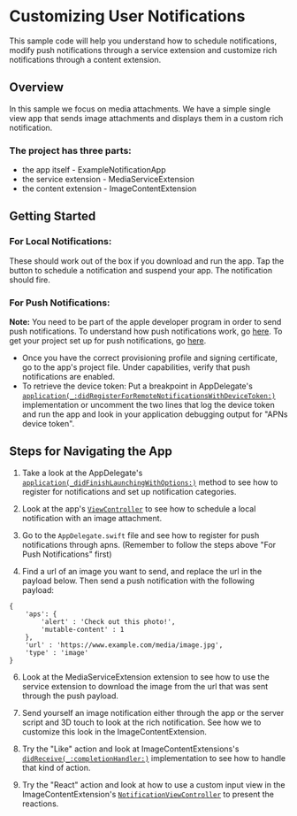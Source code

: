 # Customizing User Notifications

This sample code will help you understand how to schedule notifications, modify push notifications through a service extension and customize rich notifications through a content extension.

## Overview

In this sample we focus on media attachments. We have a simple single view app that sends image attachments and displays them in a custom rich notification.

### The project has three parts:
* the app itself - ExampleNotificationApp
* the service extension - MediaServiceExtension
* the content extension - ImageContentExtension

## Getting Started

### For Local Notifications:
These should work out of the box if you download and run the app. Tap the button to schedule a notification and suspend your app. The notification should fire.

### For Push Notifications:
**Note:**
You need to be part of the apple developer program in order to send push notifications.
To understand how push notifications work, go [here](https://developer.apple.com/library/content/documentation/NetworkingInternet/Conceptual/RemoteNotificationsPG/APNSOverview.html).
To get your project set up for push notifications, go [here](http://help.apple.com/xcode/mac/current/#/dev11b059073).

* Once you have the correct provisioning profile and signing certificate, go to the app's project file. Under capabilities, verify that push notifications are enabled.
* To retrieve the device token: Put a breakpoint in AppDelegate's [`application(_:didRegisterForRemoteNotificationsWithDeviceToken:)`](x-source-tag://didRegisterForRemoteNotificationsWithDeviceToken) implementation or uncomment the two lines that log the device token and run the app and look in your application debugging output for "APNs device token".

## Steps for Navigating the App

1) Take a look at the AppDelegate's [`application(_didFinishLaunchingWithOptions:)`](x-source-tag://didFinishLaunchingWithOptions) method to see how to register for notifications and set up notification categories.

2) Look at the app's [`ViewController`](x-source-tag://sendLocalNotificationWithAttachment) to see how to schedule a local notification with an image attachment.

3) Go to the `AppDelegate.swift` file and see how to register for push notifications through apns. (Remember to follow the steps above "For Push Notifications" first)

4) Find a url of an image you want to send, and replace the url in the payload below. Then send a push notification with the following payload:
```
{
    'aps': {
        'alert' : 'Check out this photo!',
        'mutable-content' : 1
    },
    'url' : 'https://www.example.com/media/image.jpg',
    'type' : 'image'
}
```

6) Look at the MediaServiceExtension extension to see how to use the service extension to download the image from the url that was sent through the push payload.

7) Send yourself an image notification either through the app or the server script and 3D touch to look at the rich notification. See how we to customize this look in the ImageContentExtension.

8) Try the "Like" action and look at ImageContentExtensions's [`didReceive(_:completionHandler:)`](x-source-tag://didReceive) implementation to see how to handle that kind of action.

9) Try the "React" action and look at how to use a custom input view in the ImageContentExtension's [`NotificationViewController`](x-source-tag://NotificationViewController) to present the reactions.

